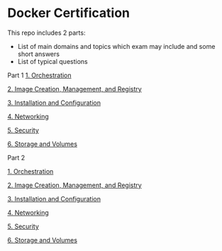 # Docker Certification
This repo includes 2 parts:
- List of main domains and topics which exam may include and some short answers
- List of typical questions

Part 1
[1. Orchestration](https://github.com/andriyShevtsov/docker-certified-associate-questions/blob/master/1.Orchestration.md)

[2. Image Creation, Management, and Registry](https://github.com/andriyShevtsov/docker-certified-associate-questions/blob/master/2.Image%20Creation%2C%20Management%2C%20and%20Registry.md)

[3. Installation and Configuration](https://github.com/andriyShevtsov/docker-certified-associate-questions/blob/master/3.Installation%20and%20Configuration.md)

[4. Networking](https://github.com/andriyShevtsov/docker-certified-associate-questions/blob/master/4.Networking.md)

[5. Security](https://github.com/andriyShevtsov/docker-certified-associate-questions/blob/master/5.Security.md)

[6. Storage and Volumes](https://github.com/andriyShevtsov/docker-certified-associate-questions/blob/master/6.Storage%20and%20Volumes.md)

Part 2

[1. Orchestration](https://github.com/andriyShevtsov/docker-certified-associate-questions/blob/master/1.%20%20Orchestration%20Questions.md)

[2. Image Creation, Management, and Registry](https://github.com/andriyShevtsov/docker-certified-associate-questions/blob/master/2.%20Image%20Creation%2C%20Management%2C%20and%20Registry%20Questions.md)

[3. Installation and Configuration](https://github.com/andriyShevtsov/docker-certified-associate-questions/blob/master/3.%20Installation%20and%20Configuration%20Questions.md)

[4. Networking](https://github.com/andriyShevtsov/docker-certified-associate-questions/blob/master/4.%20NetworkingQuestions.md)

[5. Security](https://github.com/andriyShevtsov/docker-certified-associate-questions/blob/master/5.%20Security%20Questions.md)

[6. Storage and Volumes](https://github.com/andriyShevtsov/docker-certified-associate-questions/blob/master/6.%20Storage%20and%20Volumes%20Questions.md)
